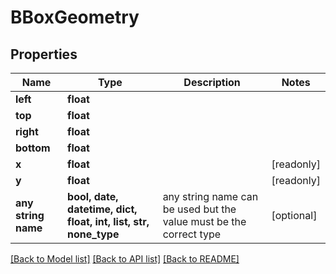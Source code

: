 # BBoxGeometry


## Properties
Name | Type | Description | Notes
------------ | ------------- | ------------- | -------------
**left** | **float** |  | 
**top** | **float** |  | 
**right** | **float** |  | 
**bottom** | **float** |  | 
**x** | **float** |  | [readonly] 
**y** | **float** |  | [readonly] 
**any string name** | **bool, date, datetime, dict, float, int, list, str, none_type** | any string name can be used but the value must be the correct type | [optional]

[[Back to Model list]](../README.md#documentation-for-models) [[Back to API list]](../README.md#documentation-for-api-endpoints) [[Back to README]](../README.md)


